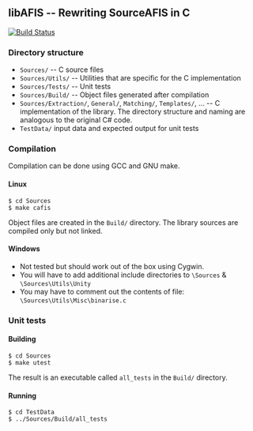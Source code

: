 ## libAFIS -- Rewriting SourceAFIS in C

[![Build Status](https://drone.io/github.com/SimPrints/libAFIS/status.png)](https://drone.io/github.com/SimPrints/libAFIS/latest)

### Directory structure

- `Sources/` -- C source files
- `Sources/Utils/`  -- Utilities that are specific for the C implementation
- `Sources/Tests/`  -- Unit tests
- `Sources/Build/`  -- Object files generated after compilation
- `Sources/Extraction/`, `General/`, `Matching/`, `Templates/`, ...  -- C implementation of the library. The directory structure and naming are analogous to the original C# code.
- `TestData/` input data and expected output for unit tests

### Compilation

Compilation can be done using GCC and GNU make.

#### Linux

~~~
$ cd Sources
$ make cafis
~~~

Object files are created in the `Build/` directory. The library sources are compiled only but not linked.

#### Windows

- Not tested but should work out of the box using Cygwin.
- You will have to add additional include directories to `\Sources` & `\Sources\Utils\Unity`
- You may have to comment out the contents of file: `\Sources\Utils\Misc\binarise.c`

### Unit tests

#### Building

~~~
$ cd Sources
$ make utest
~~~

The result is an executable called `all_tests` in the `Build/` directory.

#### Running

~~~
$ cd TestData
$ ../Sources/Build/all_tests
~~~

